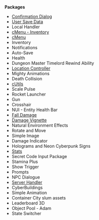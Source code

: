 **Packages**

* [Confirmation Dialog](../../packages/confirmation-dialog/)
* [User Save Data](../../packages/user-save-data/)
* Local Handler
* [cMenu - Inventory](../../packages/c-menu/inventory/)
* [cMenu](../../packages/c-menu/)
* Inventory
* Notifications
* Auto-Save
* Health
* Dungeon Master Timelord Rewind Ability
* [Location Controller](../../packages/location-controller/)
* Mighty Animations
* Death Collision
* [cUtils](../../packages/c-utils/)
* Scale Pulse
* Rocket Launcher
* Gun
* Crosshair
* NUI - Entity Health Bar
* [Fall Damage](../../packages/fall-damage/)
* [Damage Vignette](../../packages/damage-vignette/)
* Natural Environment Effects
* Rotate and Move
* Simple Image
* Damage Indicator
* Holograms and Neon Cyberpunk Signs
* [Stats](../../packages/stats/)
* Secret Code Input Package
* Stamina Plus
* Show Trigger
* Prompts
* NPC Dialogue
* [Server Handler](../../packages/server-handler/)
* CyberBuildings
* Simple Animation
* Container City slum assets
* Leaderboard 3D
* Object Pool - Adam
* State Switcher